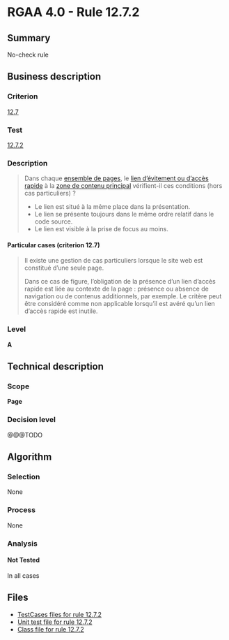 # RGAA 4.0 - Rule 12.7.2

## Summary

No-check rule

## Business description

### Criterion

[12.7](https://www.numerique.gouv.fr/publications/rgaa-accessibilite/methode/criteres/#crit-12-7)

### Test

[12.7.2](https://www.numerique.gouv.fr/publications/rgaa-accessibilite/methode/criteres/#test-12-7-2)

### Description

> Dans chaque [ensemble de pages](https://www.numerique.gouv.fr/publications/rgaa-accessibilite/methode/glossaire/#ensemble-de-pages), le [lien d’évitement ou d’accès rapide](https://www.numerique.gouv.fr/publications/rgaa-accessibilite/methode/glossaire/#liens-d-evitement-ou-d-acces-rapide) à la [zone de contenu principal](https://www.numerique.gouv.fr/publications/rgaa-accessibilite/methode/glossaire/#zone-de-contenu-principal) vérifient-il ces conditions (hors cas particuliers) ?
> 
> * Le lien est situé à la même place dans la présentation.
> * Le lien se présente toujours dans le même ordre relatif dans le code source.
> * Le lien est visible à la prise de focus au moins.

#### Particular cases (criterion 12.7)

> Il existe une gestion de cas particuliers lorsque le site web est constitué d’une seule page.
> 
> Dans ce cas de figure, l’obligation de la présence d’un lien d’accès rapide est liée au contexte de la page : présence ou absence de navigation ou de contenus additionnels, par exemple. Le critère peut être considéré comme non applicable lorsqu’il est avéré qu’un lien d’accès rapide est inutile.

### Level

**A**


## Technical description

### Scope

**Page**

### Decision level

@@@TODO


## Algorithm

### Selection

None

### Process

None

### Analysis

#### Not Tested

In all cases


## Files

- [TestCases files for rule 12.7.2](https://gitlab.com/asqatasun/Asqatasun/-/tree/v5/rules/rules-rgaa4.0/src/test/resources/testcases/rgaa40/Rgaa40Rule120702/)
- [Unit test file for rule 12.7.2](https://gitlab.com/asqatasun/Asqatasun/-/blob/v5/rules/rules-rgaa4.0/src/test/java/org/asqatasun/rules/rgaa40/Rgaa40Rule120702Test.java)
- [Class file for rule 12.7.2](https://gitlab.com/asqatasun/Asqatasun/-/blob/v5/rules/rules-rgaa4.0/src/main/java/org/asqatasun/rules/rgaa40/Rgaa40Rule120702.java)


